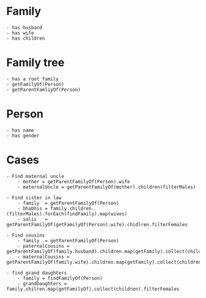 # Family
    - has husband
    - has wife
    - has children

# Family tree
    - has a root family
    - getFamilyOf(Person)
    - getParentFamliyOf(Person)

# Person
    - has name
    - has gender
    
# Cases
    - Find maternal uncle
        - mother = getParentFamilyOf(Person).wife
        - maternalUncle = getParentFamilyOf(mother).children(filterMales)
        
    - Find sister in law
        - family  = getParentFamilyOf(Person)
        - bhabhis = family.children.(filterMales).forEach(findFamily).map(wives)
        - salis   = getParentFamilyOf(getFamilyOf(Person).wife).chidlren.filterFemales
        
    - Find cousins
        - family  = getParentFamilyOf(Person)
        - paternalCousins = getParentFamilyOf(family.husband).children.map(getFamily).collect(children)
        - maternalCousins = getParentFamilyOf(family.wife).children.map(getFamily).collect(children)
        
    - find grand daughters  
        - family = findFamilyOf(Person)
        - grandDaughters = family.chilren.map(getFamilyOf).collect(children).filterFemales